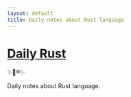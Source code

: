 ```yaml
---
layout: default
title: Daily notes about Rust language
---
```


# [Daily Rust](http://daily-rust.github.io)

:sparkles::sunrise::registered::sparkles: 

Daily notes about Rust language.

